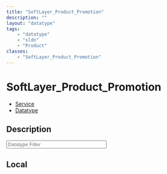 ```yaml
---
title: "SoftLayer_Product_Promotion"
description: ""
layout: "datatype"
tags:
    - "datatype"
    - "sldn"
    - "Product"
classes:
    - "SoftLayer_Product_Promotion"
---
```


# SoftLayer_Product_Promotion
<div id='service-datatype'>
    <ul id='sldn-reference-tabs'>
    <li id='service'> <a href='/reference/services/SoftLayer_Product_Promotion' >Service</a></li>    <li id='datatype'> <a href='/reference/datatypes/SoftLayer_Product_Promotion' >Datatype</a></li>
    </ul>
</div>

## Description 








<!-- Filer BEGIN -->
<div class="view-filters">
        <div class="clearfix">
            <div class="search-input-box">
                <input placeholder="Datatype Filter" onkeyup="titleSearch(inputId='prop-input', divId='properties', elementClass='prop-row')" 
                    type="text" id="prop-input" value="" size="30" maxlength="128" class="form-text">
            </div>
        </div>
</div>
<!-- Filer END -->

<div id="properties" class="content">
<div id="localProperties" class="prop-content" >

## Local
</div>
<!-- LOCAL PROPERTY END -->

</div>


